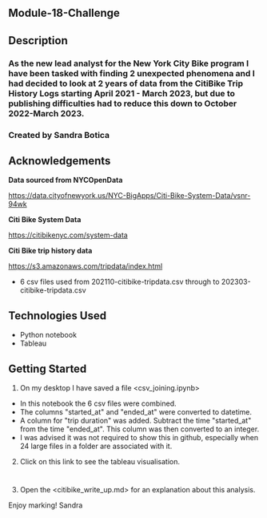 ## Module-18-Challenge

## Description

### As the new lead analyst for the New York City Bike program I have been tasked with finding 2 unexpected phenomena and I had decided to look at 2 years of data from the CitiBike Trip History Logs starting April 2021 - March 2023, but due to publishing difficulties had to reduce this down to October 2022-March 2023.

### Created by Sandra Botica

## Acknowledgements

**Data sourced from NYCOpenData**

https://data.cityofnewyork.us/NYC-BigApps/Citi-Bike-System-Data/vsnr-94wk

**Citi Bike System Data**

https://citibikenyc.com/system-data

**Citi Bike trip history data**

https://s3.amazonaws.com/tripdata/index.html

 - 6 csv files used from 202110-citibike-tripdata.csv through to 202303-citibike-tripdata.csv 


## Technologies Used

 - Python notebook
 - Tableau

## Getting Started

1. On my desktop I have saved a file <csv_joining.ipynb>
 - In this notebook the 6 csv files were combined.
 - The columns "started_at" and "ended_at" were converted to datetime.
 - A column for "trip duration" was added. Subtract the time "started_at" from the time "ended_at". This column was then converted to an integer.
 - I was advised it was not required to show this in github, especially when 24 large files in a folder are associated with it.

2. Click on this link to see the tableau visualisation.

# 

3. Open the <citibike_write_up.md> for an explanation about this analysis.

Enjoy marking!
Sandra

